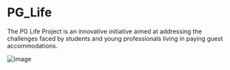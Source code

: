# PG_Life
The PG Life Project is an innovative initiative aimed at addressing the challenges faced by students and young professionals living in paying guest accommodations.

![image](https://github.com/user-attachments/assets/db890b9c-37a1-4913-88b6-e2085da87284)


